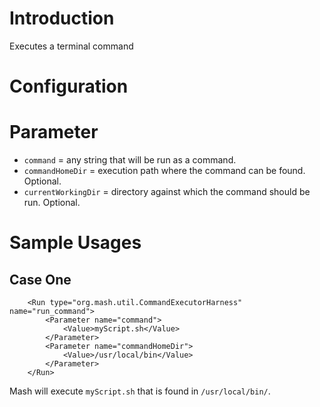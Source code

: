 # Introduction #
Executes a terminal command

# Configuration #

# Parameter #
  * `command` = any string that will be run as a command.
  * `commandHomeDir` = execution path where the command can be found.  Optional.
  * `currentWorkingDir` = directory against which the command should be run.  Optional.

# Sample Usages #
## Case One ##
```
    <Run type="org.mash.util.CommandExecutorHarness" name="run_command">        
        <Parameter name="command">
            <Value>myScript.sh</Value>
        </Parameter>
        <Parameter name="commandHomeDir">
            <Value>/usr/local/bin</Value>
        </Parameter>        
    </Run>
```

Mash will execute `myScript.sh` that is found in `/usr/local/bin/`.